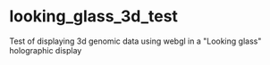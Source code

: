 # looking_glass_3d_test
Test of displaying 3d genomic data using webgl in a "Looking glass" holographic display
